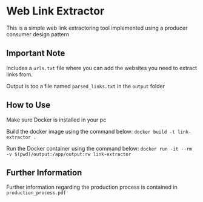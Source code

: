 # Web Link Extractor


This is a simple web link extractoring tool implemented using a producer consumer design pattern

## Important Note
Includes a `urls.txt` file where you can add the websites you need to extract links from.

Output is too a file named `parsed_links.txt` in the `output` folder

## How to Use

Make sure Docker is installed in your pc

Build the docker image using the command below:
`docker build -t link-extractor .`

Run the Docker container using the command below:
`docker run -it --rm -v $(pwd)/output:/app/output:rw link-extractor`

## Further Information
Further information regarding the production process is contained in `production_process.pdf`